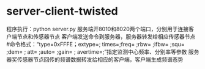 # server-client-twisted
程序执行：python server.py
服务端开8010和8020两个端口，分别用于连接客户端节点和传感器节点
客户端发送命令到服务器，服务器转发给相应传感器节点
#命令格式：“type=0xFFFE；extype=; times=;freq= ;rbw= ;ifbw= ;squ= ;dem= ; att= ;auto= ;gain= ; avertime=;”指定监测中心频率、分别率等参数
服务器奖传感器节点回传的频谱数据转发给相应的客户端，客户端生成频谱态势
